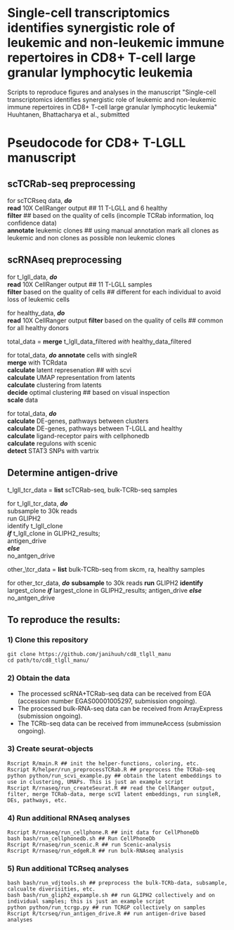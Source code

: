 # Single-cell transcriptomics identifies synergistic role of leukemic and non-leukemic immune repertoires in CD8+ T-cell large granular lymphocytic leukemia

Scripts to reproduce figures and analyses in the manuscript "Single-cell transcriptomics identifies synergistic role of leukemic and non-leukemic immune repertoires in CD8+ T-cell large granular lymphocytic leukemia" Huuhtanen, Bhattacharya et al., submitted 




# Pseudocode for CD8+ T-LGLL manuscript

## scTCRab-seq preprocessing
for scTCRseq data, **_do_**  
**read** 10X CellRanger output ## 11 T-LGLL and 6 healthy  
**filter** ## based on the quality of cells (incomple TCRab information, loq confidence data)  
**annotate** leukemic clones ## using manual annotation mark all clones as leukemic and non clones as possible non leukemic clones  

## scRNAseq preprocessing
for t\_lgll\_data, **_do_**  
  **read** 10X CellRanger output ## 11 T-LGLL samples  
  **filter** based on the quality of cells ## different for each individual to avoid loss of leukemic cells  

for healthy\_data, **_do_**  
  **read** 10X CellRanger output 
   **filter** based on the quality of cells ## common for all healthy donors  

total_data = **merge** t\_lgll\_data\_filtered *with* healthy\_data\_filtered

for total\_data, **_do_**
  **annotate** cells with singleR  
  **merge** with TCRdata  
  **calculate** latent represenation ## with scvi  
  **calculate** UMAP representation from latents  
  **calculate** clustering from latents  
  **decide** optimal clustering ## based on visual inspection  
  **scale** data  

for total\_data, **_do_**  
 	**calculate** DE-genes, pathways between clusters  
 	**calculate** DE-genes, pathways between T-LGLL and healthy  
	**calculate** ligand-receptor pairs with cellphonedb  
	**calculate** regulons with scenic  
	**detect** STAT3 SNPs with vartrix  
		
	
## Determine antigen-drive
t\_lgll\_tcr\_data = **list** scTCRab-seq, bulk-TCRb-seq samples

for t\_lgll\_tcr\_data, **_do_**  
	subsample to 30k reads  
	run GLIPH2  
	identify t_lgll_clone  
	***if*** t\_lgll\_clone in GLIPH2\_results;  
		antigen\_drive  
	***else***  
		no\_antgen\_drive  

other\_\tcr\_data = **list** bulk-TCRb-seq from skcm, ra, healthy samples

for other\_tcr\_data, **_do_**
	**subsample** to 30k reads
	**run** GLIPH2
	**identify** largest\_clone
	***if*** largest\_clone in GLIPH2\_results;
		antigen\_drive
	***else***
		no\_antgen\_drive
			 
	




## To reproduce the results:

### 1) Clone this repository

```
git clone https://github.com/janihuuh/cd8_tlgll_manu
cd path/to/cd8_tlgll_manu/
```

### 2) Obtain the data

* The processed scRNA+TCRab-seq data can be received from EGA (accession number EGAS00001005297, submission ongoing). 
* The processed bulk-RNA-seq data can be received from ArrayExpress (submission ongoing). 
* The TCRb-seq data can be received from immuneAccess (submission ongoing).

### 3) Create seurat-objects

```
Rscript R/main.R ## init the helper-functions, coloring, etc.
Rscript R/helper/run_preprocessTCRab.R ## preprocess the TCRab-seq
python python/run_scvi_example.py ## obtain the latent embeddings to use in clustering, UMAPs. This is just an example script
Rscript R/rnaseq/run_createSeurat.R ## read the CellRanger output, filter, merge TCRab-data, merge scVI latent embeddings, run singleR, DEs, pathways, etc.

```

### 4) Run additional RNAseq analyses

```
Rscript R/rnaseq/run_cellphone.R ## init data for CellPhoneDb
bash bash/run_cellphonedb.sh ## Run CellPhoneDb
Rscript R/rnaseq/run_scenic.R ## run Scenic-analysis
Rscript R/rnaseq/run_edgeR.R ## run bulk-RNAseq analysis
```

### 5) Run additional TCRseq analyses 

```
bash bash/run_vdjtools.sh ## preprocess the bulk-TCRb-data, subsample, calcualte diverisities, etc.
bash bash/run_gliph2_expample.sh ## run GLIPH2 collectively and on individual samples; this is just an example script
python python/run_tcrgp.py ## run TCRGP collectively on samples
Rscript R/tcrseq/run_antigen_drive.R ## run antigen-drive based analyses
```
